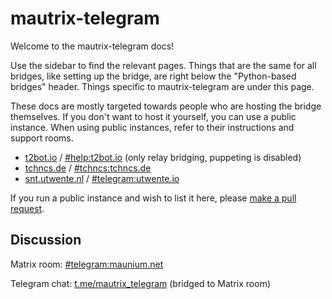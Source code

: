 # mautrix-telegram
Welcome to the mautrix-telegram docs!

Use the sidebar to find the relevant pages. Things that are the same for all
bridges, like setting up the bridge, are right below the "Python-based bridges"
header. Things specific to mautrix-telegram are under this page.

These docs are mostly targeted towards people who are hosting the bridge 
themselves. If you don't want to host it yourself, you can use a public 
instance. When using public instances, refer to their instructions and support 
rooms.

* [t2bot.io](https://t2bot.io/telegram/)
  / [#help:t2bot.io](https://matrix.to/#/#help:t2bot.io)
  (only relay bridging, puppeting is disabled)
* [tchncs.de](https://tchncs.de/matrix)
  / [#tchncs:tchncs.de](https://matrix.to/#/#tchncs:tchncs.de)
* [snt.utwente.nl](https://syscom.utwente.io/info/matrix/telegram/)
  / [#telegram:utwente.io](https://matrix.to/#/#telegram:utwente.io)

If you run a public instance and wish to list it here, please [make a pull request](https://github.com/mautrix/docs/blob/master/bridges/src/python/telegram/index.md).

## Discussion
Matrix room: [#telegram:maunium.net](https://matrix.to/#/#telegram:maunium.net)

Telegram chat: [t.me/mautrix_telegram](https://t.me/mautrix_telegram) (bridged to Matrix room)
